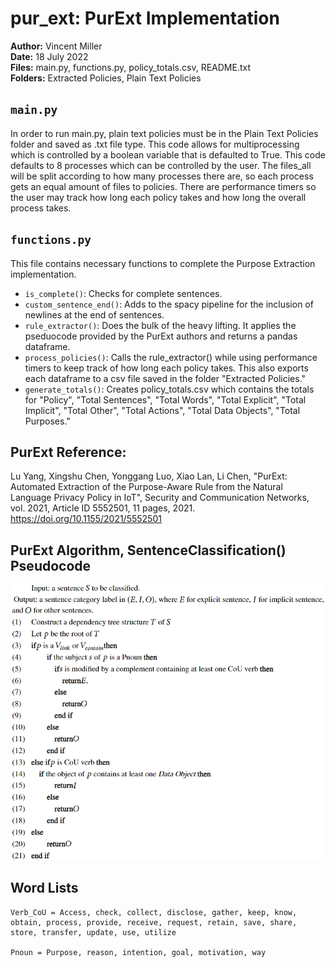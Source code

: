 # pur_ext: PurExt Implementation
**Author:** Vincent Miller \
**Date:** 18 July 2022 \
**Files:** main.py, functions.py, policy_totals.csv, README.txt  </br>
**Folders:** Extracted Policies, Plain Text Policies

## `main.py`

In order to run main.py, plain text policies must be in the Plain Text Policies
folder and saved as .txt file type. This code allows for multiprocessing which
is controlled by a boolean variable that is defaulted to True. This code defaults
to 8 processes which can be controlled by the user. The files_all will be split
according to how many processes there are, so each process gets an equal amount
of files to policies. There are performance timers so the user may track how long
each policy takes and how long the overall process takes.

## `functions.py`

This file contains necessary functions to complete the Purpose Extraction
implementation. 

* `is_complete()`: Checks for complete sentences. 
* `custom_sentence_end()`: Adds to the spacy pipeline for the inclusion of newlines at the end of sentences.
* `rule_extractor()`: Does the bulk of the heavy lifting. It applies the pseduocode provided by the PurExt authors and returns a pandas dataframe.
* `process_policies()`: Calls the rule_extractor() while using performance timers to keep track of how long each policy takes. This also exports each dataframe to a csv file saved in the folder "Extracted Policies."
* `generate_totals()`: Creates policy_totals.csv which contains the totals for "Policy", "Total Sentences", "Total Words", "Total Explicit", "Total Implicit", "Total Other", "Total Actions", "Total Data Objects", "Total Purposes."

## PurExt Reference:

Lu Yang, Xingshu Chen, Yonggang Luo, Xiao Lan, Li Chen, 
"PurExt: Automated Extraction of the Purpose-Aware Rule from the Natural 
Language Privacy Policy in IoT", Security and Communication Networks, 
vol. 2021, Article ID 5552501, 11 pages, 2021. 
https://doi.org/10.1155/2021/5552501

## PurExt Algorithm, SentenceClassification() Pseudocode

<p align="center" >
  <img width="700" src="./algorithm.PNG">
</p>

## Word Lists
    Verb_CoU = Access, check, collect, disclose, gather, keep, know, obtain, process, provide, receive, request, retain, save, share, store, transfer, update, use, utilize
  
    Pnoun = Purpose, reason, intention, goal, motivation, way
